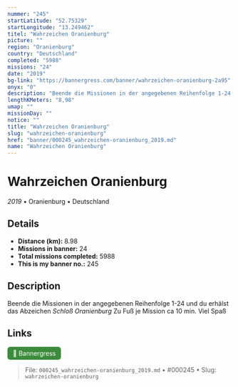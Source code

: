 ```yaml
---
nummer: "245"
startLatitude: "52.75329"
startLongitude: "13.249462"
titel: "Wahrzeichen Oranienburg"
picture: ""
region: "Oranienburg"
country: "Deutschland"
completed: "5988"
missions: "24"
date: "2019"
bg-link: "https://bannergress.com/banner/wahrzeichen-oranienburg-2a95"
onyx: "0"
description: "Beende die Missionen in der angegebenen Reihenfolge 1-24 und du erhälst das Abzeichen *Schloß Oranienburg*\nZu Fuß je Mission ca 10 min.\nViel Spaß"
lengthKMeters: "8,98"
umap: ""
missionDay: ""
notice: ""
title: "Wahrzeichen Oranienburg"
slug: "wahrzeichen-oranienburg"
href: "banner/000245_wahrzeichen-oranienburg_2019.md"
name: "Wahrzeichen Oranienburg"
---
```

# Wahrzeichen Oranienburg

*2019* • Oranienburg • Deutschland





## Details
- **Distance (km):** 8.98
- **Missions in banner:** 24
- **Total missions completed:** 5988
- **This is my banner no.:** 245



## Description
Beende die Missionen in der angegebenen Reihenfolge 1-24 und du erhälst das Abzeichen *Schloß Oranienburg*
Zu Fuß je Mission ca 10 min.
Viel Spaß



## Links
<a href="https://bannergress.com/banner/wahrzeichen-oranienburg-2a95" target="_blank" style="display:inline-block;margin-right:8px;padding:6px 12px;background:#3c8b3c;color:#fff;text-decoration:none;border-radius:6px;">🔗 Bannergress</a>



> File: `000245_wahrzeichen-oranienburg_2019.md`
> • #000245
> • Slug: `wahrzeichen-oranienburg`
